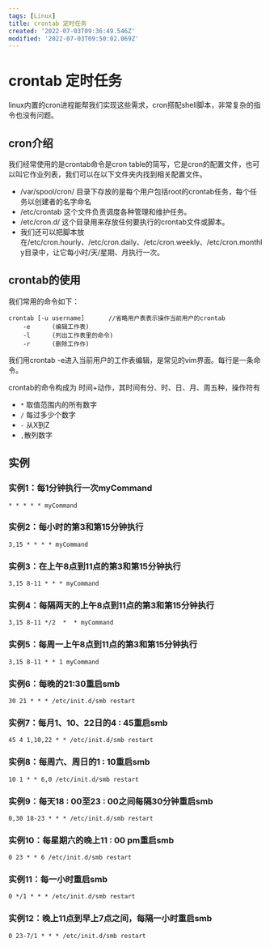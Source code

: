 ```yaml
---
tags: [Linux]
title: crontab 定时任务
created: '2022-07-03T09:36:49.546Z'
modified: '2022-07-03T09:50:02.069Z'
---
```


# crontab 定时任务

linux内置的cron进程能帮我们实现这些需求，cron搭配shell脚本，非常复杂的指令也没有问题。

## cron介绍

我们经常使用的是crontab命令是cron table的简写，它是cron的配置文件，也可以叫它作业列表，我们可以在以下文件夹内找到相关配置文件。

* /var/spool/cron/ 目录下存放的是每个用户包括root的crontab任务，每个任务以创建者的名字命名
* /etc/crontab 这个文件负责调度各种管理和维护任务。
* /etc/cron.d/ 这个目录用来存放任何要执行的crontab文件或脚本。
* 我们还可以把脚本放在/etc/cron.hourly、/etc/cron.daily、/etc/cron.weekly、/etc/cron.monthly目录中，让它每小时/天/星期、月执行一次。

## crontab的使用

我们常用的命令如下：

```
crontab [-u username]　　　　//省略用户表表示操作当前用户的crontab
    -e      (编辑工作表)
    -l      (列出工作表里的命令)
    -r      (删除工作作)
```

我们用crontab -e进入当前用户的工作表编辑，是常见的vim界面。每行是一条命令。

crontab的命令构成为 时间+动作，其时间有分、时、日、月、周五种，操作符有
- `*` 取值范围内的所有数字
- `/` 每过多少个数字
- `-` 从X到Z
- `,`散列数字

## 实例

### 实例1：每1分钟执行一次myCommand
```
* * * * * myCommand
```
### 实例2：每小时的第3和第15分钟执行
```
3,15 * * * * myCommand
```
### 实例3：在上午8点到11点的第3和第15分钟执行
```
3,15 8-11 * * * myCommand
```
### 实例4：每隔两天的上午8点到11点的第3和第15分钟执行
```
3,15 8-11 */2  *  * myCommand
```
### 实例5：每周一上午8点到11点的第3和第15分钟执行
```
3,15 8-11 * * 1 myCommand
```
### 实例6：每晚的21:30重启smb
```
30 21 * * * /etc/init.d/smb restart
```
### 实例7：每月1、10、22日的4 : 45重启smb
```
45 4 1,10,22 * * /etc/init.d/smb restart
```
### 实例8：每周六、周日的1 : 10重启smb
```
10 1 * * 6,0 /etc/init.d/smb restart
```
### 实例9：每天18 : 00至23 : 00之间每隔30分钟重启smb
```
0,30 18-23 * * * /etc/init.d/smb restart
```
### 实例10：每星期六的晚上11 : 00 pm重启smb
```
0 23 * * 6 /etc/init.d/smb restart
```
### 实例11：每一小时重启smb
```
0 */1 * * * /etc/init.d/smb restart
```
### 实例12：晚上11点到早上7点之间，每隔一小时重启smb
```
0 23-7/1 * * * /etc/init.d/smb restart
```

